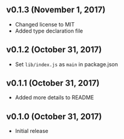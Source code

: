 ## v0.1.3 (November 1, 2017)
- Changed license to MIT
- Added type declaration file

## v0.1.2 (October 31, 2017)
- Set `lib/index.js` as `main` in package.json

## v0.1.1 (October 31, 2017)
- Added more details to README

## v0.1.0 (October 31, 2017)
- Initial release
